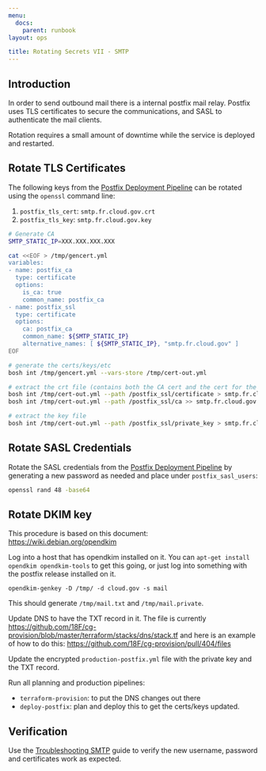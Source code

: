 ```yaml
---
menu:
  docs:
    parent: runbook
layout: ops

title: Rotating Secrets VII - SMTP
---
```


## Introduction
In order to send outbound mail there is a internal postfix mail relay.  Postfix
uses TLS certificates to secure the communications, and SASL to authenticate
the mail clients.

Rotation requires a small amount of downtime while the service is deployed
and restarted.

## Rotate TLS Certificates
The following keys from the
[Postfix Deployment Pipeline](https://github.com/18F/cg-deploy-postfix/blob/master/secrets.example.yml)
can be rotated using the `openssl` command line:

1. `postfix_tls_cert`: `smtp.fr.cloud.gov.crt`
2. `postfix_tls_key`: `smtp.fr.cloud.gov.key`

```sh
# Generate CA
SMTP_STATIC_IP=XXX.XXX.XXX.XXX

cat <<EOF > /tmp/gencert.yml
variables:
- name: postfix_ca
  type: certificate
  options:
    is_ca: true
    common_name: postfix_ca
- name: postfix_ssl
  type: certificate
  options:
    ca: postfix_ca
    common_name: ${SMTP_STATIC_IP}
    alternative_names: [ ${SMTP_STATIC_IP}, "smtp.fr.cloud.gov" ]
EOF

# generate the certs/keys/etc
bosh int /tmp/gencert.yml --vars-store /tmp/cert-out.yml

# extract the crt file (contains both the CA cert and the cert for the service)
bosh int /tmp/cert-out.yml --path /postfix_ssl/certificate > smtp.fr.cloud.gov.crt
bosh int /tmp/cert-out.yml --path /postfix_ssl/ca >> smtp.fr.cloud.gov.crt

# extract the key file
bosh int /tmp/cert-out.yml --path /postfix_ssl/private_key > smtp.fr.cloud.gov.key
```

## Rotate SASL Credentials
Rotate the SASL credentials from the
[Postfix Deployment Pipeline](https://github.com/18F/cg-deploy-postfix/blob/master/secrets.example.yml)
by generating a new password as needed and place under `postfix_sasl_users`:

```sh
openssl rand 48 -base64
```

## Rotate DKIM key
This procedure is based on this document:  https://wiki.debian.org/opendkim

Log into a host that has opendkim installed on it.  You can `apt-get install opendkim opendkim-tools`
to get this going, or just log into something with the postfix release installed on it.

```
opendkim-genkey -D /tmp/ -d cloud.gov -s mail
```
This should generate `/tmp/mail.txt` and `/tmp/mail.private`.

Update DNS to have the TXT record in it.  The file is currently https://github.com/18F/cg-provision/blob/master/terraform/stacks/dns/stack.tf
and here is an example of how to do this: https://github.com/18F/cg-provision/pull/404/files

Update the encrypted `production-postfix.yml` file with the private key and the TXT record.

Run all planning and production pipelines:
  * `terraform-provision`:  to put the DNS changes out there
  * `deploy-postfix`: plan and deploy this to get the certs/keys updated.

## Verification
Use the [Troubleshooting SMTP](https://cloud.gov/docs/ops/runbook/troubleshooting-smtp/)
guide to verify the new username, password and certificates work as expected.
